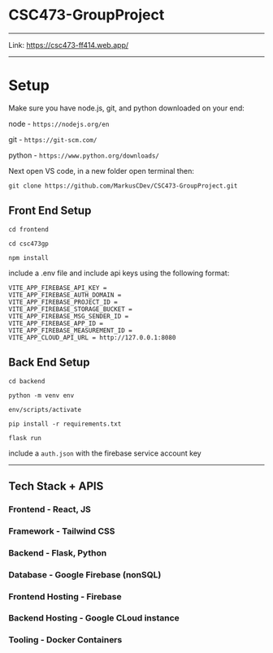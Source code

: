 ﻿# CSC473-GroupProject

-----------------------------------

Link: https://csc473-ff414.web.app/

-----------------------------------
# Setup

Make sure you have node.js, git, and python downloaded on your end:

node - ```https://nodejs.org/en```

git - ```https://git-scm.com/```

python - ```https://www.python.org/downloads/```

Next open VS code, in a new folder open terminal then:

```git clone https://github.com/MarkusCDev/CSC473-GroupProject.git```

## Front End Setup
```cd frontend```

```cd csc473gp```

```npm install```

include a .env file and include api keys using the following format:
```
VITE_APP_FIREBASE_API_KEY =
VITE_APP_FIREBASE_AUTH_DOMAIN =
VITE_APP_FIREBASE_PROJECT_ID = 
VITE_APP_FIREBASE_STORAGE_BUCKET = 
VITE_APP_FIREBASE_MSG_SENDER_ID = 
VITE_APP_FIREBASE_APP_ID = 
VITE_APP_FIREBASE_MEASUREMENT_ID = 
VITE_APP_CLOUD_API_URL = http://127.0.0.1:8080
```

## Back End Setup
```cd backend```

```python -m venv env```

```env/scripts/activate```

```pip install -r requirements.txt```

```flask run```

include a ```auth.json``` with the firebase service account key

-----------------------------------

## Tech Stack + APIS

### Frontend - React, JS
### Framework - Tailwind CSS
### Backend - Flask, Python
### Database - Google Firebase (nonSQL)
### Frontend Hosting - Firebase
### Backend Hosting - Google CLoud instance
### Tooling - Docker Containers
